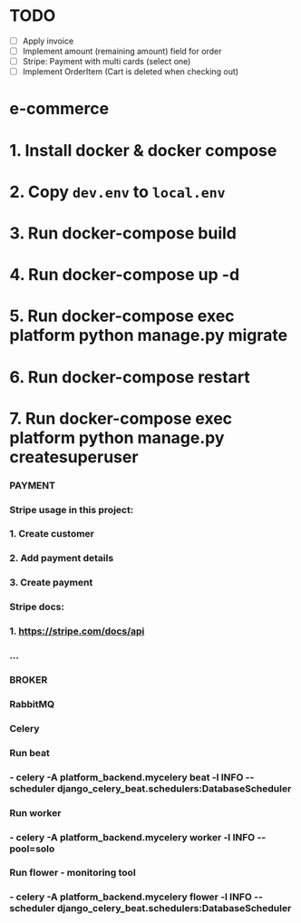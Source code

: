 # TODO
- [ ] Apply invoice
- [ ] Implement amount (remaining amount) field for order
- [ ] Stripe: Payment with multi cards (select one)
- [ ] Implement OrderItem (Cart is deleted when checking out)

# e-commerce
# 1. Install docker & docker compose
# 2. Copy `dev.env` to `local.env`
# 3. Run docker-compose build
# 4. Run docker-compose up -d
# 5. Run docker-compose exec platform python manage.py migrate
# 6. Run docker-compose restart
# 7. Run docker-compose exec platform python manage.py createsuperuser

### PAYMENT
### Stripe usage in this project:
### 1. Create customer
### 2. Add payment details
### 3. Create payment

### Stripe docs:
### 1. https://stripe.com/docs/api
### ...

### BROKER
### RabbitMQ

### Celery
### Run beat
### - celery -A platform_backend.mycelery beat -l INFO --scheduler django_celery_beat.schedulers:DatabaseScheduler
### Run worker
### - celery -A platform_backend.mycelery worker -l INFO --pool=solo
### Run flower - monitoring tool
### - celery -A platform_backend.mycelery flower -l INFO --scheduler django_celery_beat.schedulers:DatabaseScheduler
